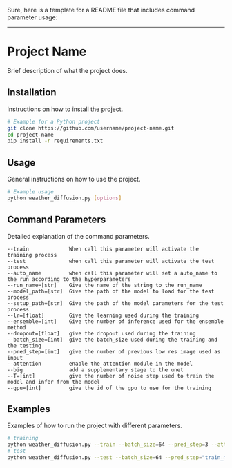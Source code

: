 Sure, here is a template for a README file that includes command parameter usage:

---

# Project Name

Brief description of what the project does.

## Installation

Instructions on how to install the project.

```bash
# Example for a Python project
git clone https://github.com/username/project-name.git
cd project-name
pip install -r requirements.txt
```

## Usage

General instructions on how to use the project.

```bash
# Example usage
python weather_diffusion.py [options]
```

## Command Parameters

Detailed explanation of the command parameters.

```
--train             When call this parameter will activate the training process             
--test              when call this parameter will activate the test process   
--auto_name         when call this parameter will set a auto_name to the run according to the hyperparameters
--run_name=[str]    Give the name of the string to the run_name
--model_path=[str]  Give the path of the model to load for the test process     
--setup_path=[str]  Give the path of the model parameters for the test process
--lr=[float]        Give the learning used during the training
--ensemble=[int]    Give the number of inference used for the ensemble method
--dropout=[float]   give the dropout used during the training
--batch_size=[int]  give the batch_size used during the training and the testing
--pred_step=[int]   give the number of previous low res image used as input
--attention         enable the attention module in the model
--big               add a supplementary stage to the unet
--T=[int]           give the number of noise step used to train the model and infer from the model
--gpu=[int]         give the id of the gpu to use for the training

```
## Examples

Examples of how to run the project with different parameters.

```bash
# training
python weather_diffusion.py --train --batch_size=64 --pred_step=3 --attention --ensemble=2 --T=50
# test
python weather_diffusion.py --test --batch_size=64 --pred_step="train_models/T50_PS3_lr0.0001_B128_E3_best.pth" --ensemble=3 --pred_step=3 --T=50
```

